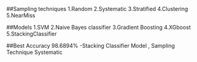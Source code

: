 ##Sampling techniques
1.Random
2.Systematic
3.Stratified
4.Clustering
5.NearMiss

##Models
1.SVM
2.Naive Bayes classifier
3.Gradient Boosting
4.XGboost
5.StackingClassifier

##Best Accuracy 98.6894% -Stacking Classifier Model , Sampling Technique Systematic
